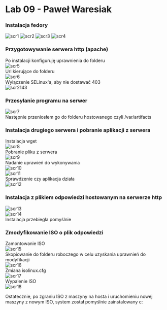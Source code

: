 # Lab 09 - Paweł Waresiak

### Instalacja fedory

![scr1](./screenshots/image1.png)
![scr2](./screenshots/image5.png)
![scr3](./screenshots/image9.png)
![scr4](./screenshots/image10.png)

### Przygotowywanie serwera http (apache)  
Po instalacji konfiguruję uprawnienia do folderu  
![scr5](./screenshots/image3.png)  
Url kierujące do folderu  
![scr6](./screenshots/image12.png)  
Wyłączenie SELinux'a, aby nie dostawać 403  
![scr2143](./screenshots/image24.png)  

### Przesyłanie programu na serwer  
![scr7](./screenshots/image18.png)  
Następnie przeniosłem go do folderu hostowanego czyli /var/artifacts  

### Instalacja drugiego serwera i pobranie aplikacji z serwera  
Instalacja wget  
![scr8](./screenshots/image21.png)  
Pobranie pliku z serwera  
![scr9](./screenshots/image4.png)  
Nadanie uprawień do wykonywania  
![scr10](./screenshots/image7.png)  
![scr11](./screenshots/image4.png)  
Sprawdzenie czy aplikacja działa  
![scr12](./screenshots/image16.png)  

### Instalacja z plikiem odpowiedzi hostowanym na serwerze http  
![scr13](./screenshots/image17.png)  
![scr14](./screenshots/image13.png)  
Instalacja przebiegła pomyślnie  

### Zmodyfikowanie ISO o plik odpowiedzi  
Zamontowanie ISO  
![scr15](./screenshots/image8.png)  
Skopiowanie do folderu roboczego w celu uzyskania uprawnień do modyfikacji  
![scr16](./screenshots/image6.png)  
Zmiana isolinux.cfg  
![scr17](./screenshots/image23.png)  
Wypalenie ISO  
![scr18](./screenshots/image20.png)  

Ostatecznie, po zgraniu ISO z maszyny na hosta i uruchomieniu nowej maszyny z nowym ISO, system został pomyślnie zainstalowany c:
